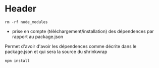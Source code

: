 <!-- TITLE: Nouvelle Page -->
<!-- SUBTITLE: A quick summary of Nouvelle Page -->

# Header

```SHELL
rm -rf node_modules
```

* prise en compte (téléchargement/installation) des dépendences par rapport au package.json

Permet d'avoir d'avoir les dépendences comme décrite dans le package.json et qui sera la source du shrinkwrap

```SHELL
npm install
```